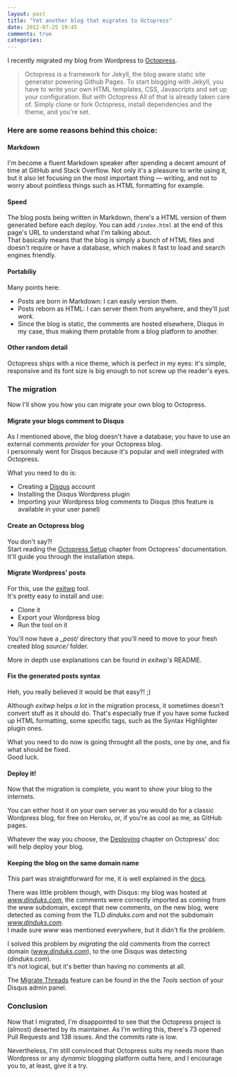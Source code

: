 ```yaml
---
layout: post
title: "Yet another blog that migrates to Octopress"
date: 2012-07-25 19:45
comments: true
categories:
---
```


I recently migrated my blog from Wordpress to [Octopress](http://octopress.org/).

> Octopress is a framework for Jekyll, the blog aware static site generator
powering Github Pages. To start blogging with Jekyll, you have to write your own
HTML templates, CSS, Javascripts and set up your configuration. But with Octopress
All of that is already taken care of. Simply clone or fork Octopress,
install dependencies and the theme, and you’re set.

### Here are some reasons behind this choice:

#### Markdown
I'm become a fluent Markdown speaker after spending a decent amount of time at
GitHub and Stack Overflow. Not only it's a pleasure to write using it, but it also
let focusing on the most important thing — writing, and not to worry about pointless
things such as HTML formatting for example.

#### Speed
The blog posts being written in Markdown, there's a HTML version of them generated
before each deploy. You can add `/index.html` at the end of this page's URL to
understand what I'm talking about.  
That basically means that the blog is simply a bunch of HTML files and doesn't
require or have a database, which makes it fast to load and search engines friendly.

#### Portabiliy
Many points here:

* Posts are born in Markdown: I can easily version them.
* Posts reborn as HTML: I can server them from anywhere, and they'll just *work*.
* Since the blog is static, the comments are hosted elsewhere, Disqus in my case,
thus making them protable from a blog platform to another.

#### Other random detail
Octopress ships with a nice theme, which is perfect in my eyes: it's simple,
responsive and its font size is big enough to not screw up the reader's eyes.

### The migration
Now I'll show you how you can migrate your own blog to Octopress.

#### Migrate your blogs comment to Disqus
As I mentioned above, the blog doesn't have a database; you have to use an external
comments *provider* for your Octopress blog.  
I personnaly went for Disqus because it's popular and well integrated with Octopress.

What you need to do is:

* Creating a [Disqus](http://octopress.org/docs/deploying/) account
* Installing the Disqus Wordpress plugin
* Importing your Wordpress blog comments to Disqus (this feature is available in your
user panel)

#### Create an Octopress blog
You don't say?!  
Start reading the [Octopress Setup](http://octopress.org/docs/setup/) chapter from
Octopress' documentation. It'll guide you through the installation steps.

#### Migrate Wordpress' posts
For this, use the [exitwp](https://github.com/thomasf/exitwp) tool.  
It's pretty easy to install and use:

* Clone it
* Export your Wordpress blog
* Run the tool on it

You'll now have a *\_post/* directory that you'll need to move to your fresh
created blog *source/* folder.

More in depth use explanations can be found in *exitwp*'s README.

#### Fix the generated posts syntax
Heh, you really believed it would be that easy?! ;)

Although *exitwp* helps *a lot* in the migration process, it sometimes doesn't
convert stuff as it should do. That's especially true if you have some fucked up
HTML formatting, some specific tags, such as the Syntax Highlighter plugin ones.

What you need to do now is going throught all the posts, one by one, and fix what
should be fixed.  
Good luck.

#### Deploy it!
Now that the migration is complete, you want to show your blog to the internets.

You can either host it on your own server as you would do for a classic Wordpress
blog, for free on Heroku, or, if you're as cool as me, as GitHub pages.

Whatever the way you choose, the [Deploying](http://octopress.org/docs/deploying/)
chapter on Octopress' doc will help deploy your blog.

#### Keeping the blog on the same domain name
This part was straightforward for me, it is well explained in the
[docs](http://octopress.org/docs/deploying/github/#custom_domains).  

There was little problem though, with Disqus: my blog was hosted at *www.dinduks.com*,
the comments were correctly imported as coming from the *www* subdomain, except that
new comments, on the new blog, were detected as coming from the TLD *dinduks.com*
and not the subdomain *www.dinduks.com*.  
I made sure *www* was mentioned everywhere, but it didn't fix the problem.

I solved this problem by  *migrating* the old comments from the correct domain
(*www.dinduks.com*), to the one Disqus was detecting (*dinduks.com*).  
It's not logical, but it's better than having no comments at all.

The [Migrate Threads](disqus.com/admin/tools/migrate/) feature can be found in the
the *Tools* section of your Disqus admin panel.

### Conclusion
Now that I migrated, I'm disappointed to see that the Octopress project is (almost)
deserted by its maintainer. As I'm writing this, there's 73 opened Pull Requests
and 138 issues. And the commits rate is low.

Nevertheless, I'm still convinced that Octopress suits my needs more than Wordpress
or any *dynamic* blogging platform outta here, and I encourage you to, at least,
give it a try.


